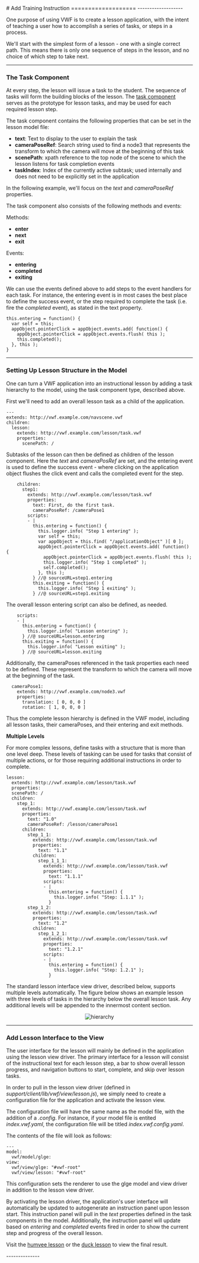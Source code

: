 <a name="lesson" />

<div class="well" markdown="1">
# Add Training Instruction
===================
-------------------

One purpose of using VWF is to create a lesson application, with the intent of teaching a user how to accomplish a series of tasks, or steps in a process. 

We'll start with the simplest form of a lesson - one with a single correct path. This means there is only one sequence of steps in the lesson, and no choice of which step to take next.

--------------

### The Task Component

At every step, the lesson will issue a task to the student. The sequence of tasks will form the building blocks of the lesson. The [task component](jsdoc_cmp/symbols/lesson.task.vwf.html) serves as the prototype for lesson tasks, and may be used for each required lesson step. 

The task component contains the following properties that can be set in the lesson model file:

* **text**: Text to display to the user to explain the task
* **cameraPoseRef**: Search string used to find a node3 that represents the transform to which the camera will move at the beginning of this task
* **scenePath**: xpath reference to the top node of the scene to which the lesson listens for task completion events
* **taskIndex**: Index of the currently active subtask; used internally and does not need to be explicitly set in the application

In the following example, we'll focus on the *text* and *cameraPoseRef* properties. 

The task component also consists of the following methods and events:

Methods:

* **enter**
* **next**
* **exit**

Events:

* **entering**
* **completed**
* **exiting**

We can use the events defined above to add steps to the event handlers for each task. For instance, the entering event is in most cases the best place to define the success event, or the step required to complete the task (i.e. fire the *completed* event), as stated in the text property.

	this.entering = function() {
	  var self = this;
	  appObject.pointerClick = appObject.events.add( function() {
	    appObject.pointerClick = appObject.events.flush( this );
	    this.completed();
	  }, this );
	}

--------------

### Setting Up Lesson Structure in the Model

One can turn a VWF application into an instructional lesson by adding a task hierarchy to the model, using the task component type, described above.

First we'll need to add an overall lesson task as a child of the application. 

	--- 
	extends: http://vwf.example.com/navscene.vwf
	children:
	  lesson:
        extends: http://vwf.example.com/lesson/task.vwf
        properties:
          scenePath: /

Subtasks of the lesson can then be defined as children of the lesson component. Here the *text* and *cameraPosRef* are set, and the entering event is used to define the success event - where clicking on the application object flushes the click event and calls the completed event for the step. 

        children:
          step1:
            extends: http://vwf.example.com/lesson/task.vwf
            properties:
              text: First, do the first task.
              cameraPoseRef: /cameraPose1
            scripts:
            - |
              this.entering = function() {
                this.logger.info( "Step 1 entering" );
                var self = this;
                var appObject = this.find( "/applicationObject" )[ 0 ];
                appObject.pointerClick = appObject.events.add( function() {
                  appObject.pointerClick = appObject.events.flush( this );
                  this.logger.info( "Step 1 completed" );
                  self.completed();
                }, this );
              } //@ sourceURL=step1.entering
              this.exiting = function() {
                this.logger.info( "Step 1 exiting" );
              } //@ sourceURL=step1.exiting

The overall lesson entering script can also be defined, as needed.

        scripts:
        - |
          this.entering = function() {
            this.logger.info( "Lesson entering" );
          } //@ sourceURL=lesson.entering
          this.exiting = function() {
            this.logger.info( "Lesson exiting" );
          } //@ sourceURL=lesson.exiting

Additionally, the cameraPoses referenced in the task properties each need to be defined. These represent the transform to which the camera will move at the beginning of the task. 

      cameraPose1:
        extends: http://vwf.example.com/node3.vwf
        properties:
          translation: [ 0, 0, 0 ]
          rotation: [ 1, 0, 0, 0 ]

Thus the complete lesson hierarchy is defined in the VWF model, including all lesson tasks, their cameraPoses, and their entering and exit methods. 

**Multiple Levels**

For more complex lessons, define tasks with a structure that is more than one level deep. These levels of tasking can be used for tasks that consist of multiple actions, or for those requiring additional instructions in order to complete. 

	lesson:
	  extends: http://vwf.example.com/lesson/task.vwf
	  properties:
	  scenePath: /
	  children:
	    step_1:
	      extends: http://vwf.example.com/lesson/task.vwf
	      properties:
	        text: "1.0"
	        cameraPoseRef: /lesson/cameraPose1
	      children:
	        step_1_1:
	          extends: http://vwf.example.com/lesson/task.vwf
	          properties:
	            text: "1.1"
	          children:
	            step_1_1_1:
	              extends: http://vwf.example.com/lesson/task.vwf
	              properties:
	                text: "1.1.1"
	              scripts:
	              - |
	                this.entering = function() {
	                  this.logger.info( "Step: 1.1.1" );
	                }
	        step_1_2:
	          extends: http://vwf.example.com/lesson/task.vwf
	          properties:
	            text: "1.2"
	          children:
	            step_1_2_1:
	              extends: http://vwf.example.com/lesson/task.vwf
	              properties:
	                text: "1.2.1"
	              scripts:
	              - |
	                this.entering = function() {
	                  this.logger.info( "Step: 1.2.1" );
	                }

The standard lesson interface view driver, described below, supports multiple levels automatically. The figure below shows an example lesson with three levels of tasks in the hierarchy below the overall lesson task. Any additional levels will be appended to the innermost content section. 

<div style='width:100%;text-align:center'><img src='images/lesson.png' alt='hierarchy' /></div>

--------------

### Add Lesson Interface to the View

The user interface for the lesson will mainly be defined in the application using the lesson view driver. The primary interface for a lesson will consist of the instructional text for each lesson step, a bar to show overall lesson progress, and navigation buttons to start, complete, and skip over lesson tasks.

In order to pull in the lesson view driver (defined in *support/client/lib/vwf/view/lesson.js*), we simply need to create a configuration file for the application and activate the lesson view.

The configuration file will have the same name as the model file, with the addition of a *.config*. For instance, if your model file is entited *index.vwf.yaml*, the configuration file will be titled *index.vwf.config.yaml*. 

The contents of the file will look as follows:

	---
	model:
	  vwf/model/glge:
	view:
	  vwf/view/glge: "#vwf-root"
	  vwf/view/lesson: "#vwf-root"

This configuration sets the renderer to use the glge model and view driver in addition to the lesson view driver. 

By activating the lesson driver, the application's user interface will automatically be updated to autogenerate an instruction panel upon lesson start. This instruction panel will pull in the *text* properties defined in the task components in the model. Additionally, the instruction panel will update based on *entering* and *completed* events fired in order to show the current step and progress of the overall lesson. 

Visit the [humvee lesson](../../../humvee-lesson) or the [duck lesson](../../../lesson) to view the final result.

</div>
--------------

<!-- **Note: need to update build to include subfolders** 
[task component](jsdoc_cmp/symbols/instruction.vwf.html) -->

<!-- Add screenshots -->